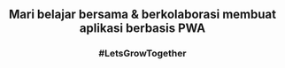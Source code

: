 <div align="center">
  <h2>Mari belajar bersama & berkolaborasi membuat aplikasi berbasis PWA</h2>
  <h3>#LetsGrowTogether</h3>
</div>



